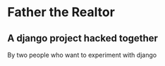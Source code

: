 # Father the Realtor
## A django project hacked together

By two people who want to experiment with django

